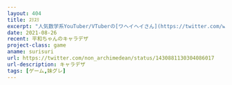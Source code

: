 ```yaml
---
layout: 404
title: ｽﾘｽﾘ
excerpt: "人気数学系YouTuber/VTuberの[ワヘイヘイさん](https://twitter.com/waheyhey)と[叶数理さん](https://twitter.com/kano_suuri)と[アイシア＝ソリッドさん](https://twitter.com/AIcia_Solid)をモチーフとしたキャラクターたちを攻略対象とした数学系シミュレーションゲームです。まだプレイはできませんが下のリンクからキャラクターデザインを確認できます。"
date: 2021-08-26
recent: 平和ちゃんのキャラデザ
project-class: game
aname: surisuri
url: https://twitter.com/non_archimedean/status/1430881130304086017
url-description: キャラデザ
tags: [ゲーム,妹グレ]
---
```


